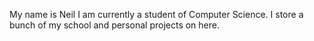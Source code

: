 My name is Neil
I am currently a student of Computer Science.
I store a bunch of my school and personal projects on here.
<!---
GalaxyNinja45/GalaxyNinja45 is a ✨ special ✨ repository because its `README.md` (this file) appears on your GitHub profile.
You can click the Preview link to take a look at your changes.
--->
